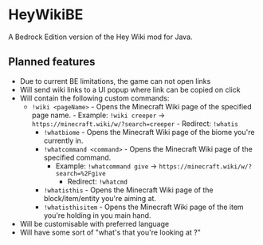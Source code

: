 # HeyWikiBE

 A Bedrock Edition version of the Hey Wiki mod for Java.

## Planned features

- Due to current BE limitations, the game can not open links
- Will send wiki links to a UI popup where link can be copied on click
- Will contain the following custom commands:
  - `!wiki <pageName>` - Opens the Minecraft Wiki page of the specified page name.
        - Example: `!wiki creeper` -> `https://minecraft.wiki/w/?search=creeper`
        - Redirect: `!whatis`
    - `!whatbiome` - Opens the Minecraft Wiki page of the biome you're currently in.
    - `!whatcommand <command>` - Opens the Minecraft Wiki page of the specified command.
      - Example: `!whatcommand give` -> `https://minecraft.wiki/w/?search=%2Fgive`
        - Redirect: `!whatcmd`
    - `!whatisthis` - Opens the Minecraft Wiki page of the block/item/entity you're aiming at.
    - `!whatisthisitem` - Opens the Minecraft Wiki page of the item you're holding in you main hand.
- Will be customisable with preferred language
- Will have some sort of "what's that you're looking at ?"
